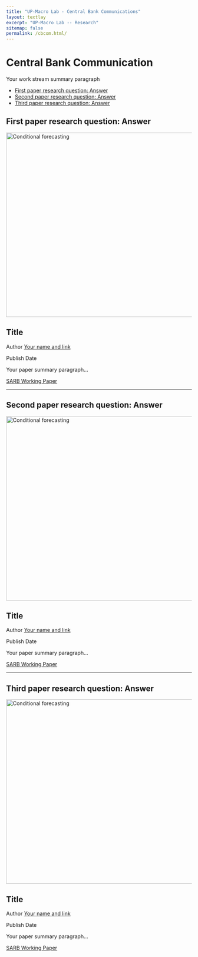 ```yaml
---
title: "UP-Macro Lab - Central Bank Communications"
layout: textlay
excerpt: "UP-Macro Lab -- Research"
sitemap: false
permalink: /cbcom.html/
---
```


# Central Bank Communication

<p align="justify"> Your work stream summary paragraph </p>

* [First paper research question: Answer](#first-paper-research-question-answer)
* [Second paper research question: Answer](#second-paper-research-question-answer)
* [Third paper research question: Answer](#third-paper-research-question-answer)


## First paper research question: Answer
<div class="row">
  <div class="col col-md-8" markdown="0">
    <!-- replace with your paper figure -->
    <img src="{{ site.url }}{{ site.baseurl }}/images/pubpic/sentiment_time_guidance.pdf" alt="Conditional forecasting"  width="600" height="500"/>

  </div>
  <div class="col col-md-4" markdown="0">
  <!-- replace title with your title -->
  <h2>Title</h2>
  <!-- replace author with your name and link -->
  <p> Author <a href="https://charlvschoor.github.io/">Your name and link</a> </p>
  <!-- replace with the date of publication -->
  <p>Publish Date</p>
  <!-- replace with your text -->
  <p align="justify"> Your paper summary paragraph... </p>
  <!-- replace with your paper link -->
  <a href="https://www.resbank.co.za/content/dam/sarb/publications/working-papers/2024/Can%20monetary%20and%20fiscal%20policy%20account%20for%20South%20Africa%27s%20economic%20stagnation.pdf" target="_blank">SARB Working Paper</a>

  </div>
</div>

<!-- Divider -->
---

## Second paper research question: Answer
<div class="row">
  <div class="col col-md-8" markdown="0">
  <!-- replace with your paper figure -->
    <img src="{{ site.url }}{{ site.baseurl }}/images/pubpic/sentiment_time_guidance.pdf" alt="Conditional forecasting"  width="600" height="500"/>

  </div>
  <div class="col col-md-4" markdown="0">
  <!-- replace title with your title -->
  <h2>Title</h2>
  <!-- replace author with your name and link -->
  <p> Author <a href="https://charlvschoor.github.io/">Your name and link</a> </p>
  <!-- replace with the date of publication -->
  <p>Publish Date</p>
  <!-- replace with your text -->
  <p align="justify"> Your paper summary paragraph... </p>
  <!-- replace with your paper link -->
  <a href="https://www.resbank.co.za/content/dam/sarb/publications/working-papers/2024/Can%20monetary%20and%20fiscal%20policy%20account%20for%20South%20Africa%27s%20economic%20stagnation.pdf" target="_blank">SARB Working Paper</a>

  </div>
</div>

---

## Third paper research question: Answer
<div class="row">
  <div class="col col-md-8" markdown="0">
  <!-- replace with your paper figure -->
    <img src="{{ site.url }}{{ site.baseurl }}/images/pubpic/sankey_gmm_8_topics.pdf" alt="Conditional forecasting"  width="600" height="500"/>

  </div>
  <div class="col col-md-4" markdown="0">
  <!-- replace title with your title -->
  <h2>Title</h2>
  <!-- replace author with your name and link -->
  <p> Author <a href="https://charlvschoor.github.io/">Your name and link</a> </p>
  <!-- replace with the date of publication -->
  <p>Publish Date</p>
  <!-- replace with your text -->
  <p align="justify"> Your paper summary paragraph... </p>
  <!-- replace with your paper link -->
  <a href="https://www.resbank.co.za/content/dam/sarb/publications/working-papers/2024/Can%20monetary%20and%20fiscal%20policy%20account%20for%20South%20Africa%27s%20economic%20stagnation.pdf" target="_blank">SARB Working Paper</a>

  </div>
</div>
